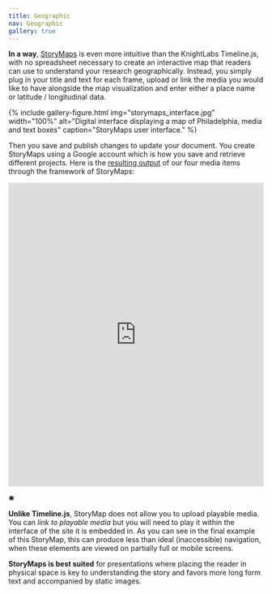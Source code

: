 ```yaml
---
title: Geographic
nav: Geographic
gallery: true
---
```


**In a way**, [StoryMaps](https://storymap.knightlab.com/) is even more intuitive than the KnightLabs Timeline.js, with no spreadsheet necessary to create an interactive map that readers can use to understand your research geographically. Instead, you simply plug in your title and text for each frame, upload or link the media you would like to have alongside the map visualization and enter either a place name or latitude / longitudinal data.

{% include gallery-figure.html img="storymaps_interface.jpg" width="100%" alt="Digital interface displaying a map of Philadelphia, media and text boxes" caption="StoryMaps user interface." %} 

Then you save and publish changes to update your document. You create StoryMaps using a Google account which is how you save and retrieve different projects. Here is the [resulting output](https://uploads.knightlab.com/storymapjs/3b7d4986759b711d6e3b4141f090575b/hist-320-storymap-example/index.html) of our four media items through the framework of StoryMaps:

<iframe src="https://uploads.knightlab.com/storymapjs/3b7d4986759b711d6e3b4141f090575b/hist-320-storymap-example/index.html" frameborder="0" width="100%" height="600"></iframe>

<div class="symbol-container">
    <p class="symbol">&#10042;</p>
</div>

**Unlike Timeline.js**, StoryMap does not allow you to upload playable media. You can *link to playable media* but you will need to play it within the interface of the site it is embedded in. As you can see in the final example of this StoryMap, this can produce less than ideal (inaccessible) navigation, when these elements are viewed on partially full or mobile screens.

**StoryMaps is best suited** for presentations where placing the reader in physical space is key to understanding the story and favors more long form text and accompanied by static images.
